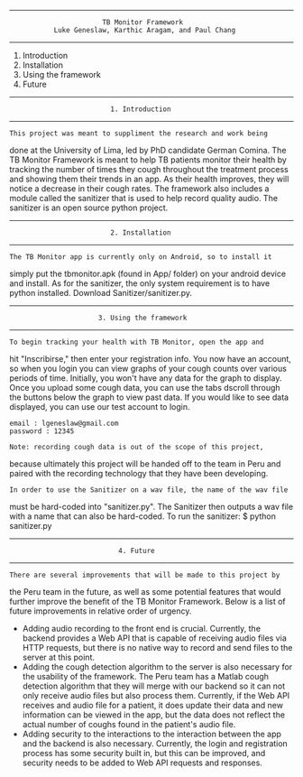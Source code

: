 ************************************************************************
                           TB Monitor Framework
               Luke Geneslaw, Karthic Aragam, and Paul Chang
************************************************************************

1. Introduction
2. Installation
3. Using the framework
4. Future

************************************************************************
                             1. Introduction
************************************************************************
    This project was meant to suppliment the research and work being
done at the University of Lima, led by PhD candidate German Comina. The
TB Monitor Framework is meant to help TB patients monitor their health
by tracking the number of times they cough throughout the treatment
process and showing them their trends in an app. As their health
improves, they will notice a decrease in their cough rates. The
framework also includes a module called the sanitizer that is used to
help record quality audio. The sanitizer is an open source python
project.

************************************************************************
                             2. Installation
************************************************************************
    The TB Monitor app is currently only on Android, so to install it
simply put the tbmonitor.apk (found in App/ folder)
on your android device and install.
    As for the sanitizer, the only system requirement is to have python
installed. Download Sanitizer/sanitizer.py.

************************************************************************
                          3. Using the framework
************************************************************************
    To begin tracking your health with TB Monitor, open the app and
hit "Inscribirse," then enter your registration info. You now have an
account, so when you login you can view graphs of your cough counts over
various periods of time. Initially, you won't have any data for the
graph to display. Once you upload some cough data, you can use the tabs
dscroll through the buttons below the graph to view past data.
    If you would like to see data displayed, you can use our test
account to login.

    email : lgeneslaw@gmail.com
    password : 12345

    Note: recording cough data is out of the scope of this project,
because ultimately this project will be handed off to the team in Peru
and paired with the recording technology that they have been developing.
    
    In order to use the Sanitizer on a wav file, the name of the wav file
must be hard-coded into "sanitizer.py". The Sanitizer then outputs a wav
file with a name that can also be hard-coded. To run the sanitizer:
    $ python sanitizer.py

************************************************************************
                               4. Future
************************************************************************
    There are several improvements that will be made to this project by
the Peru team in the future, as well as some potential features that
would further improve the benefit of the TB Monitor Framework. Below is
a list of future improvements in relative order of urgency.

  - Adding audio recording to the front end is crucial. Currently, the
    backend provides a Web API that is capable of receiving audio files
    via HTTP requests, but there is no native way to record and send
    files to the server at this point.
  - Adding the cough detection algorithm to the server is also necessary
    for the usability of the framework. The Peru team has a Matlab cough
    detection algorithm that they will merge with our backend so it can
    not only receive audio files but also process them. Currently, if
    the Web API receives and audio file for a patient, it does update
    their data and new information can be viewed in the app, but the
    data does not reflect the actual number of coughs found in the
    patient's audio file.
  - Adding security to the interactions to the interaction between the
    app and the backend is also necessary. Currently, the login and
    registration process has some security built in, but this can be
    improved, and security needs to be added to Web API requests and
    responses.
